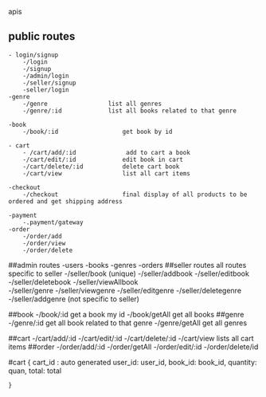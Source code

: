

apis

## public routes
    - login/signup
        -/login
        -/signup
        -/admin/login
        -/seller/signup
        -seller/login
    -genre
        -/genre                 list all genres
        -/genre/:id             list all books related to that genre
    
    -book
        -/book/:id                  get book by id
    
    - cart
        - /cart/add/:id              add to cart a book
        -/cart/edit/:id             edit book in cart
        -/cart/delete/:id           delete cart book
        -/cart/view                 list all cart items

    -checkout
        -/checkout                  final display of all products to be ordered and get shipping address
           
    -payment
        -.payment/gateway
    -order
        -/order/add
        -/order/view
        -/order/delete
##admin routes
    -users
    -books
    -genres
    -orders
##seller routes                         all routes specific to seller
    -/seller/book   (unique)
        -/seller/addbook
        -/seller/editbook
        -/seller/deletebook
        -/seller/viewAllbook                
    -/seller/genre
        -/seller/viewgenre
        -/seller/editgenre
        -/seller/deletegenre
        -/seller/addgenre                               (not specific to seller)

##book
    -/book/:id                          get a book my id
    -/book/getAll                       get all books
##genre
    -/genre/:id                         get all book related to that genre
    -/genre/getAll                      get all genres

##cart
    -/cart/add/:id
    -/cart/edit/:id
    -/cart/delete/:id
    -/cart/view                            lists all cart items
##order
    -/order/add/:id
    -/order/getAll
    -/order/edit/:id
    -/order/delete/id




#cart
    {
        cart_id : auto generated
        user_id: user_id,
        book_id: book_id,
        quantity: quan,
        total: total

    }